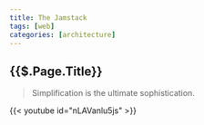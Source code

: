 ```yaml
---
title: The Jamstack
tags: [web]
categories: [architecture]
---
```


<h2>{{$.Page.Title}}</h2>

> Simplification is the ultimate sophistication.

{{< youtube id="nLAVanlu5js" >}}
